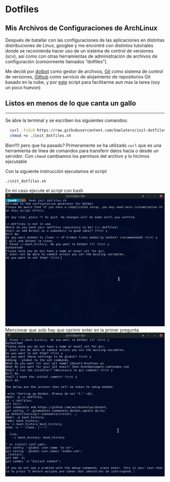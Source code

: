 # Dotfiles
## Mis Archivos de Configuraciones de ArchLinux

Después de batallar con las configuraciones de las aplicaciones en distintas distribuciones de Linux, googlee y me encontré con distintos tutoriales donde se recomienda hacer uso de un sistema de control de versiones (scv), así como con otras herramientas de administración de archivos de configuración (comúnmente llamados “dotfiles”).

Me decidí por [dotbot][dotbot-repo] como gestor de archivos, [Git][git-repo] como sistema de control de versiones, [Github][github-repo] como servicio de alojamiento de repositorios Git basado en la nube, y por [este][scrpt-repo] script para facilitarme aun mas la tarea (soy un poco huevon)

## Listos en menos de lo que canta un gallo
------------------------------------------
Se abre la terminal y se escriben los siguientes comandos:
```bash
  curl -fsSLO https://raw.githubusercontent.com/Vaelatern/init-dotfiles/master/init_dotfiles.sh
  chmod +x ./init_dotfiles.sh
```
Bien!!!! pero que ha pasado? 
Primeramente se ha utilizado `curl` que es una herramienta de línea de comandos para transferir datos hacia o desde un servidor.
Con `chmod` cambiamos los permisos del archivo y lo hicimos ejecutable

Con la siguiente instrucción ejecutamos el script
```bash
./init_dotfiles.sh
```
En mi caso ejecute el script con bash
![img](_images/im4.png)
Mencionar que solo hay que oprimir enter en la primer pregunta
![im2](_images/im5.png)


[dotbot-repo]: https://github.com/anishathalye/dotbot
[scrpt-repo]: (https://github.com/Vaelatern/init-dotfiles)
[git-repo]: https://git-scm.com/
[github-repo]: https://github.com/